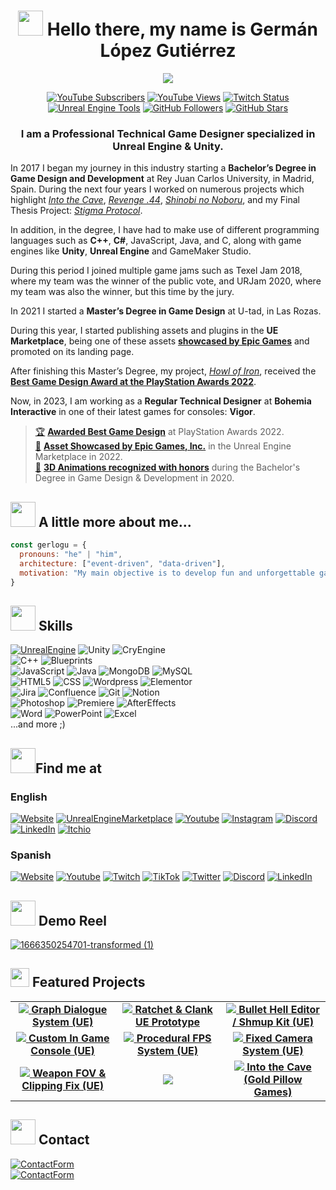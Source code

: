 # <div align="center"><img src="https://media.giphy.com/media/m0dmKBkncVETJv2h0S/giphy.gif" width="40"> Hello there, my name is Germán López Gutiérrez</div>
<div align="center">
  <a href="https://gerlogu.com/">
    <img src="https://user-images.githubusercontent.com/55363746/230672000-3b332948-2919-4644-8023-72994beb435f.png">
  </a>
  <p align="center">
<a href="https://youtube.com/gerlogu?sub_confirmation=1">
    <img alt="YouTube Subscribers" src="https://img.shields.io/youtube/channel/subscribers/UChWqR3TZ8-L94nlUdGbMnrA?style=flat&labelColor=1f1f1f&color=F50C00&logo=youtube"></a>
<a href="https://youtube.com/gerlogu?sub_confirmation=1">
    <img alt="YouTube Views" src="https://img.shields.io/youtube/channel/views/UChWqR3TZ8-L94nlUdGbMnrA?style=flat&labelColor=1f1f1f&color=F50C00&logo=youtube"></a>	
<a href="https://twitch.com/gerlogu">
	<img alt="Twitch Status" src="https://img.shields.io/twitch/status/gerlogu?style=flat&labelColor=1f1f1f&color=6441a5&logo=twitch&logoColor=ffffff"></a>  
<a href="https://gerlogu.com/unreal-engine-assets/">
	<img alt="Unreal Engine Tools" src="https://img.shields.io/badge/UE_Assets_&_Tools-+5-0066A1?style=flate&labelColor=1f1f1f&color=1f1f1f&logo=UnrealEngine"></a>
<a href="https://github.com/gerlogu">
	<img alt="GitHub Followers" src="https://img.shields.io/github/followers/gerlogu?style=flat&labelColor=1f1f1f&color=2EA967&logo=github"></a>
<a href="https://github.com/gerlogu">
	<img alt="GitHub Stars" src="https://img.shields.io/github/stars/gerlogu?style=flat&labelColor=1f1f1f&color=2EA967&logo=github"></a>
  </p>
</div>

### <div align="center">I am a Professional Technical Game Designer specialized in Unreal Engine & Unity.

In 2017 I began my journey in this industry starting a **Bachelor’s Degree in Game Design and Development** at Rey Juan Carlos University, in Madrid, Spain. During the next four years I worked on numerous projects which highlight _[Into the Cave](https://gerlogu.com/portfolio/into-the-cave/)_, _[Revenge .44](https://gerlogu.com/portfolio/revenge-44/)_, _[Shinobi no Noboru](https://gerlogu.com/portfolio/shinobi-no-noboru/)_, and my Final Thesis Project: _[Stigma Protocol](https://gerlogu.com/portfolio/stigma-protocol/)_.

In addition, in the degree, I have had to make use of different programming languages such as **C++**, **C#**, JavaScript, Java, and C, along with game engines like **Unity**, **Unreal Engine** and GameMaker Studio.

During this period I joined multiple game jams such as Texel Jam 2018, where my team was the winner of the public vote, and URJam 2020, where my team was also the winner, but this time by the jury.

In 2021 I started a **Master’s Degree in Game Design** at U-tad, in Las Rozas. 

During this year, I started publishing assets and plugins in the **UE Marketplace**, being one of these assets **[showcased by Epic Games](https://gerlogu.com/achievements/asset-showcased-in-the-ue-marketplace/)** and promoted on its landing page.

After finishing this Master’s Degree, my project, _[Howl of Iron](https://gerlogu.com/portfolio/howl-of-iron/)_, received the **[Best Game Design Award at the PlayStation Awards 2022](https://gerlogu.com/achievements/awarded-for-best-game-design-at-ps-awards/)**.

Now, in 2023, I am working as a **Regular Technical Designer** at **Bohemia Interactive** in one of their latest games for consoles: **Vigor**.
	
> [🏆](https://gerlogu.com/achievements/awarded-for-best-game-design-at-ps-awards/) [**Awarded Best Game Design**](https://gerlogu.com/achievements/awarded-for-best-game-design-at-ps-awards/) at PlayStation Awards 2022.<br>
> [🏅](https://gerlogu.com/achievements/asset-showcased-in-the-ue-marketplace/) [ **Asset Showcased by Epic Games, Inc.**](https://gerlogu.com/achievements/asset-showcased-in-the-ue-marketplace/) in the Unreal Engine Marketplace in 2022.<br>
> [🤺](https://gerlogu.com/portfolio/cathartic-future/) [ **3D Animations recognized with honors**](https://gerlogu.com/portfolio/cathartic-future/) during the Bachelor's Degree in Game Design & Development in 2020.

## <img src="https://media.giphy.com/media/4oIphVfzbpifdWjdd7/giphy.gif" width="40"> A little more about me...
```javascript
const gerlogu = {
  pronouns: "he" | "him",
  architecture: ["event-driven", "data-driven"],
  motivation: "My main objective is to develop fun and unforgettable games where gameplay is the main attraction"
}
```


## <img src="https://media.giphy.com/media/D4wj7Ffx9fsEAy7B0h/giphy.gif" width="40"> Skills
[![UnrealEngine](https://img.shields.io/badge/Unreal_Engine-d1cd6a?style=for-the-badge&logo=unrealengine&logoColor=white&labelColor=101010)](https://gerlogu.com/ue-content/)
![Unity](https://img.shields.io/badge/Unity-0066A1?style=for-the-badge&logo=unity&logoColor=white&labelColor=101010)
![CryEngine](https://img.shields.io/badge/CryEngine-0242bd?style=for-the-badge&logo=cryengine&logoColor=white&labelColor=101010)</br>
![C++](https://img.shields.io/badge/C++-004482?style=for-the-badge&logo=cplusplus&logoColor=white&labelColor=101010)
![Blueprints](https://img.shields.io/badge/Blueprints_Visual_Scripting-d1cd6a?style=for-the-badge&logo=unrealengine&logoColor=white&labelColor=101010)</br>
![JavaScript](https://img.shields.io/badge/JavaScript-F7DF1E?style=for-the-badge&logo=javascript&logoColor=white&labelColor=101010)
![Java](https://img.shields.io/badge/Java-007396?style=for-the-badge&logo=java&logoColor=white&labelColor=101010)
![MongoDB](https://img.shields.io/badge/MongoDB-339933?style=for-the-badge&logo=mongodb&logoColor=white&labelColor=101010)
![MySQL](https://img.shields.io/badge/MySQL-0066A1?style=for-the-badge&logo=mysql&logoColor=white&labelColor=101010)</br>
![HTML5](https://img.shields.io/badge/html5-f16529?style=for-the-badge&logo=html5&logoColor=white&labelColor=101010)
![CSS](https://img.shields.io/badge/CSS-0065f4?style=for-the-badge&logo=CSS3&logoColor=white&labelColor=101010)
![Wordpress](https://img.shields.io/badge/Wordpress-21759b?style=for-the-badge&logo=Wordpress&logoColor=white&labelColor=101010)
![Elementor](https://img.shields.io/badge/Elementor-92003b?style=for-the-badge&logo=Elementor&logoColor=white&labelColor=101010)</br>
![Jira](https://img.shields.io/badge/Jira-0071ed?style=for-the-badge&logo=jira&logoColor=white&labelColor=101010)
![Confluence](https://img.shields.io/badge/Confluence-0f67f9?style=for-the-badge&logo=confluence&logoColor=white&labelColor=101010)
![Git](https://img.shields.io/badge/Source_Control-f05033?style=for-the-badge&logo=git&logoColor=white&labelColor=101010)
![Notion](https://img.shields.io/badge/Notion-8c8c8c?style=for-the-badge&logo=notion&logoColor=white&labelColor=101010)</br>
![Photoshop](https://img.shields.io/badge/Adobe_Photoshop-001e36?style=for-the-badge&logo=adobephotoshop&logoColor=white&labelColor=101010)
![Premiere](https://img.shields.io/badge/Adobe_Premiere_Pro-00005b?style=for-the-badge&logo=adobepremierepro&logoColor=white&labelColor=101010)
![AfterEffects](https://img.shields.io/badge/Adobe_After_Effects-00005b?style=for-the-badge&logo=adobeaftereffects&logoColor=white&labelColor=101010)
<br>
![Word](https://img.shields.io/badge/Microsoft_Word-122f83?style=for-the-badge&logo=microsoftword&logoColor=white&labelColor=101010)
![PowerPoint](https://img.shields.io/badge/Microsoft_PowerPoint-c94023?style=for-the-badge&logo=microsoftpowerpoint&logoColor=white&labelColor=101010)
![Excel](https://img.shields.io/badge/Microsoft_Excel-339933?style=for-the-badge&logo=microsoftexcel&logoColor=white&labelColor=101010)
<br>
...and more ;)
## <img src="https://media.giphy.com/media/cKW0BJ33aO8ZcF7wlo/giphy.gif" width="40">Find me at
### English
[![Website](https://img.shields.io/badge/My_Website-gerlogu.com-0066A1?style=for-the-badge&logo=wordpress&logoColor=white&labelColor=101010)](https://gerlogu.com/)
[![UnrealEngineMarketplace](https://img.shields.io/badge/UE_Marketplace-Gerlogu-FFDD00?style=for-the-badge&logo=unrealengine&logoColor=white&labelColor=101010)](https://www.unrealengine.com/marketplace/en-US/profile/Gerlogu?count=20&sortBy=effectiveDate&sortDir=DESC&start=0)
[![Youtube](https://img.shields.io/badge/YouTube-Germán_López_•_Portfolio-cf2000?style=for-the-badge&logo=youtube&logoColor=white&labelColor=101010)](https://www.youtube.com/channel/UCUQkvmq6x0K-aLXb2B7yg9A)
[![Instagram](https://img.shields.io/badge/Instagram-@gerlogu-ed3e90?style=for-the-badge&logo=instagram&logoColor=white&labelColor=101010)](https://www.instagram.com/gerlogu/)
[![Discord](https://img.shields.io/badge/Discord-gerlogu-5865F2?style=for-the-badge&logo=discord&logoColor=white&labelColor=101010)](https://discordapp.com/users/235829496278679553)
[![LinkedIn](https://img.shields.io/badge/LinkedIn-Germán_López_Gutiérrez-0077B5?style=for-the-badge&logo=linkedin&logoColor=white&labelColor=101010)](https://www.linkedin.com/in/german-lopez-gutierrez)
[![Itchio](https://img.shields.io/badge/itch.io-Gerlogu-ff2449?style=for-the-badge&logo=itch.io&logoColor=white&labelColor=101010)](https://gerlogu.itch.io/)</br>

### Spanish
[![Website](https://img.shields.io/badge/Mi_Página_Web-gerlogu.com-0066A1?style=for-the-badge&logo=wordpress&logoColor=white&labelColor=101010)](https://gerlogu.com)
[![Youtube](https://img.shields.io/badge/YouTube-Gerlogu-cf2000?style=for-the-badge&logo=youtube&logoColor=white&labelColor=101010)](https://www.youtube.com/gerlogu)
[![Twitch](https://img.shields.io/badge/Twitch-Gerlogu-9146FF?style=for-the-badge&logo=twitch&logoColor=white&labelColor=101010)](https://twitch.tv/gerlogu)
[![TikTok](https://img.shields.io/badge/TikTok-@gerlogu29-ed3e90?style=for-the-badge&logo=tiktok&logoColor=white&labelColor=101010)](https://www.tiktok.com/@gerlogu29)
[![Twitter](https://img.shields.io/badge/Twitter-@GermanLopez_ES-1DA1F2?style=for-the-badge&logo=twitter&logoColor=white&labelColor=101010)](https://twitter.com/GermanLopez_ES)
[![Discord](https://img.shields.io/badge/Discord-gerlogu-5865F2?style=for-the-badge&logo=discord&logoColor=white&labelColor=101010)](https://discordapp.com/users/235829496278679553)
[![LinkedIn](https://img.shields.io/badge/LinkedIn-Germán_López_Gutiérrez-0077B5?style=for-the-badge&logo=linkedin&logoColor=white&labelColor=101010)](https://www.linkedin.com/in/german-lopez-gutierrez/?locale=es_ES)</br>

## <img src="https://media.giphy.com/media/iIZO5d4IfSa0nkyLju/giphy.gif" width="40"> Demo Reel
[![1666350254701-transformed (1)](https://user-images.githubusercontent.com/55363746/222960947-eb7bbc9d-232b-4303-b34d-44ba88d871aa.png)](https://gerlogu.com/demo-reel)



## <img src="https://media.giphy.com/media/02UcS4abtGiipuMkBa/giphy.gif" width="30"> Featured Projects

<table style="width:100%">
  <tr>
<td align="center">
	<a href="https://github.com/gerlogu/GraphDialogueSystem">
  		<img src="https://user-images.githubusercontent.com/55363746/223489794-a2f99e67-29c9-4f5c-8b62-e00f5055a01b.png">
	</a>
	<strong><a href="https://github.com/gerlogu/GraphDialogueSystem">Graph Dialogue System (UE)</a></strong>
</td>
    <td align="center">
	<a href="https://github.com/gerlogu/RatchetAndClank-UE-Prototype">
  		<img src="https://user-images.githubusercontent.com/55363746/223489599-047945e0-b5e7-443e-95bb-d0d9021328e2.png">
	</a>
	<strong><a href="https://github.com/gerlogu/RatchetAndClank-UE-Prototype">Ratchet & Clank UE Prototype</a></strong>
	</td>
    <td align="center">
	<a href="https://github.com/gerlogu/BulletHellEditor">
  		<img src="https://user-images.githubusercontent.com/55363746/223489828-e8789592-62dd-43c4-a348-bb00aef1c5f5.png">
	</a>
	<strong><a href="https://github.com/gerlogu/BulletHellEditor">Bullet Hell Editor / Shmup Kit (UE)</a></strong>
	</td>
  </tr>
  <tr>
    <td align="center">
	<a href="https://github.com/gerlogu/CustomInGameConsole">
  		<img src="https://user-images.githubusercontent.com/55363746/223489190-0af2c3d6-2769-4710-bb91-eca54b2885d9.png">
	</a>
	<strong><a href="https://github.com/gerlogu/CustomInGameConsole">Custom In Game Console (UE)</a></strong>
	</td>
    <td align="center">
	<a href="https://github.com/gerlogu/ProceduralFPSAnimationsPlugin">
  		<img src="https://user-images.githubusercontent.com/55363746/223490355-a1eea54c-7265-4c9f-8572-3d6af840950f.png">
	</a>
	<strong><a href="https://github.com/gerlogu/ProceduralFPSAnimationsPlugin">Procedural FPS System (UE)</a></strong>
	</td>
    <td align="center">
	<a href="https://github.com/gerlogu/FixedCameraSystem">
  		<img src="https://user-images.githubusercontent.com/55363746/223489927-fac0dd56-dd56-47f4-bc55-fed7dfbc52c7.png">
	</a>
	<strong><a href="https://github.com/gerlogu/FixedCameraSystem">Fixed Camera System (UE)</a></strong>
	</td>
  </tr>
<tr>	
	</td>
	  <td align="center">
	<a href="https://github.com/gerlogu/WeaponFOVAndClippingFix">
  		<img src="https://user-images.githubusercontent.com/55363746/223490189-333d2a6e-4230-4a72-8c08-73dc04178c94.png">
	</a>
	<strong><a href="https://github.com/gerlogu/WeaponFOVAndClippingFix">Weapon FOV & Clipping Fix (UE)</a></strong>
	</td>
	<td align="center">
		<div align="center"><img src="https://github-readme-stats.vercel.app/api?username=gerlogu&show_icons=true&count_private=true&hide_border=true&theme=transparent&hide=prs,issues,contribs&disable_animations=false" 			align="center" /></div> 
	</td>
	<td align="center">
	<a href="https://github.com/GoldPillowGames/IntoTheCave">
  		<img src="https://user-images.githubusercontent.com/55363746/223490065-1950b464-47e3-4235-af0c-87933b32d0cc.png">
	</a>
	<strong><a href="https://github.com/GoldPillowGames/IntoTheCave">Into the Cave (Gold Pillow Games)</a></strong>
	</td>
	</tr>
</table>

## <img src="https://media.giphy.com/media/ZqaZekJ3mPMmeMew4A/giphy.gif" width="40"> Contact
[![ContactForm](https://img.shields.io/badge/Contact_Form-Write_me_here!-339933?style=for-the-badge&logo=gmail&logoColor=white&labelColor=101010)](https://www.gerlogu.com/bio/#contact)</br>
[![ContactForm](https://img.shields.io/badge/EMAIL-contact@gerlogu.com-0066A1?style=for-the-badge&logo=gmail&logoColor=white&labelColor=101010)](mailto:contact@gerlogu.com)</br>

<!--
**gerlogu/gerlogu** is a ✨ _special_ ✨ repository because its `README.md` (this file) appears on your GitHub profile.

Here are some ideas to get you started:

- 🔭 I’m currently working on ...
- 🌱 I’m currently learning ...
- 👯 I’m looking to collaborate on ...
- 🤔 I’m looking for help with ...
- 💬 Ask me about ...
- 📫 How to reach me: ...
- 😄 Pronouns: ...
- ⚡ Fun fact: ...
-->
